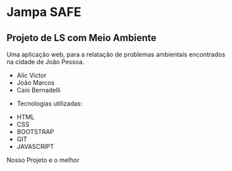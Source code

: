 ﻿# Jampa SAFE



## Projeto de LS com Meio Ambiente

Uma aplicação web, para a relatação de problemas ambientais encontrados na cidade de João Pessoa.

* Alic Victor
* João Marcos
* Caio Bernadelli 

- Tecnologias utilizadas:

* HTML
* CSS
* BOOTSTRAP
* GIT
* JAVASCRIPT

Nosso Projeto e o melhor
